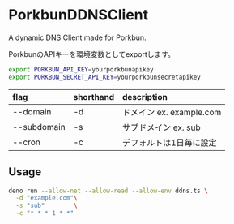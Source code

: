 # PorkbunDDNSClient

A dynamic DNS Client made for Porkbun.

PorkbunのAPIキーを環境変数としてexportします。

```sh
export PORKBUN_API_KEY=yourporkbunapikey
export PORKBUN_SECRET_API_KEY=yourporkbunsecretapikey
```

| flag        | shorthand | description                         |
| :---------- | :-------- | :---------------------------------- |
| --domain    | -d        | ドメイン ex.  example.com                           |
| --subdomain | -s        | サブドメイン ex. sub                       |
| --cron      | -c        | デフォルトは1日毎に設定 |

## Usage

```sh
deno run --allow-net --allow-read --allow-env ddns.ts \
  -d "example.com"\
  -s "sub"        \
  -c "* * * 1 * *"
```
